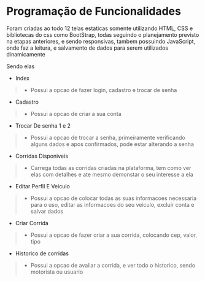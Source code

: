# Programação de Funcionalidades

Foram criadas ao todo 12 telas estaticas somente utilizando HTML, CSS e bibliotecas do css como BootStrap, todas seguindo o planejamento previsto na etapas anteriores, e sendo responsivas, tambem possuindo JavaScript, onde faz a leitura, e salvamento de dados para serem utilizados dinamicamente

Sendo elas
* Index 
> - Possui a opcao de fazer login, cadastro e trocar de senha
* Cadastro
> - Possui a opcao de criar a sua conta
* Trocar De senha 1 e 2
> - Possui a opcao de trocar a senha, primeiramente verificando alguns dados e apos confirmados, pode estar alterando a senha
* Corridas Disponiveis 
> - Carrega todas as corridas criadas na plataforma, tem como ver elas com detalhes e ate mesmo demonstar o seu interesse a ela
* Editar Perfil E Veiculo 
> - Possui a opcao de colocar todas as suas informacoes necessaria para o uso, editar as informacoes do seu veiculo, excluir conta e salvar dados
* Criar Corrida
> - Possui a opcao de fazer criar a sua corrida, colocando cep, valor, tipo
* Historico de corridas
> - Possui a opcao de avaliar a corrida, e ver todo o historico, sendo motorista ou usuario
